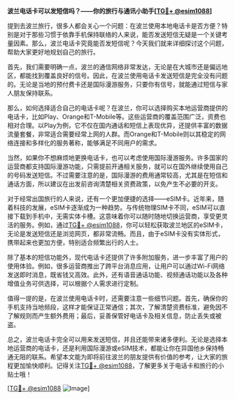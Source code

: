 **波兰电话卡可以发短信吗？——你的旅行与通讯小助手[[TG💪+ @esim1088](https://t.me/s/esim1088)]**

提到去波兰旅行，很多人都会关心一个问题：在波兰使用本地电话卡是否方便？特别是对于那些习惯于依靠手机保持联络的人来说，能否发送短信无疑是一个关键考量因素。那么，波兰电话卡究竟能否发短信呢？今天我们就来详细探讨这个问题，帮助大家更好地规划自己的旅行。

首先，我们需要明确一点，波兰的通信网络非常发达，无论是在大城市还是偏远地区，都能找到覆盖良好的信号。因此，在波兰使用电话卡发送短信是完全没有问题的。无论是当地的预付费卡还是国际漫游服务，只要你有信号，就能通过短信与家人朋友保持联系。

那么，如何选择适合自己的电话卡呢？在波兰，你可以选择购买本地运营商提供的电话卡，比如Play、Orange和T-Mobile等。这些运营商的覆盖范围广泛，资费也相对合理。以Play为例，它不仅在国内通话和短信上表现优异，还提供丰富的数据流量套餐，非常适合需要经常上网的人群。而Orange和T-Mobile则以其稳定的网络连接和多样化的服务著称，能够满足不同用户的需求。

当然，如果你不想麻烦地更换电话卡，也可以考虑使用国际漫游服务。许多国家的运营商都支持国际漫游功能，只需提前开通相关服务，就可以在国外继续使用自己的号码发送短信。不过需要注意的是，国际漫游的费用通常较高，尤其是在短信和通话方面，所以建议在出发前咨询清楚相关资费政策，以免产生不必要的开支。

对于经常出国旅行的人来说，还有一个更加便捷的选择——eSIM卡。近年来，随着科技的发展，eSIM卡逐渐成为一种趋势。与传统物理SIM卡不同，eSIM可以直接下载到手机中，无需实体卡槽。这意味着你可以随时随地切换运营商，享受更灵活的服务。例如，通过[TG💪+ @esim1088](https://t.me/s/esim1088)，你可以轻松获取波兰地区的eSIM卡，无论是发送短信还是浏览网页，都非常流畅。而且，由于eSIM卡没有实体形式，携带起来也更加方便，特别适合频繁出行的人士。

除了基本的短信功能外，现代电话卡还提供了许多附加服务，进一步丰富了用户的使用体验。例如，很多运营商推出了跨平台消息应用，让用户可以通过Wi-Fi网络发送即时消息，既省钱又高效。此外，还有语音通话功能、视频通话功能以及各种增值业务可供选择，可以根据个人需求进行定制。

值得一提的是，在波兰使用电话卡时，还需要注意一些细节问题。首先，确保你的手机支持当地频段，这样才能保证正常通信；其次，了解清楚资费标准，避免因不了解规则而产生额外费用；最后，妥善保管好电话卡及相关信息，防止丢失或被盗。

总之，波兰电话卡完全可以用来发送短信，并且还能带来诸多便利。无论是选择本地运营商的电话卡，还是利用国际漫游或eSIM技术，都能让你在异国他乡保持畅通无阻的联系。希望本文能为即将前往波兰的朋友提供有价值的参考，让大家的旅程更加愉快顺利。记得关注[TG💪+ @esim1088](https://t.me/s/esim1088)，了解更多关于电话卡和旅行的小贴士哦！

[[TG💪+ @esim1088](https://t.me/s/esim1088) ![Image](https://i.postimg.cc/4NQfJmqS/Snipaste-2025-05-13-00-14-12.png)]
